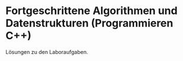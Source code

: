 # Fortgeschrittene Algorithmen und Datenstrukturen  (Programmieren C++)
Lösungen zu den Laboraufgaben.
